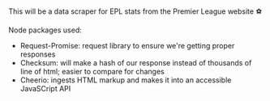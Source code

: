 This will be a data scraper for EPL stats from the Premier League website ⚽️

Node packages used:
 - Request-Promise: request library to ensure we're getting proper responses
 - Checksum: will make a hash of our response instead of thousands of line of html; easier to compare for changes
 - Cheerio: ingests HTML markup and makes it into an accessible JavaSCript API